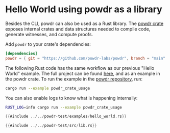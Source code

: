 # Hello World using powdr as a library

Besides the CLI, powdr can also be used as a Rust library.
The [powdr crate](https://github.com/powdr-labs/powdr/tree/main/powdr)
exposes internal crates and data structures needed to compile code,
generate witnesses, and compute proofs.

Add `powdr` to your crate's dependencies:

```toml
[dependencies]
powdr = { git = "https://github.com/powdr-labs/powdr", branch = "main" }
```

The following Rust code has the same workflow as our previous "Hello World"
example. The full project can be found
[here](https://github.com/powdr-labs/powdr-hello-world), and as an example in
the powdr crate. To run the example in the [powdr
repository](https://github.com/powdr-labs/powdr), run:

```bash
cargo run --example powdr_crate_usage
```

You can also enable logs to know what is happening internally:

```bash
RUST_LOG=info cargo run --example powdr_crate_usage
```

```rust
{{#include ../../powdr-test/examples/hello_world.rs}}
```

```rust
{{#include ../../powdr-test/src/lib.rs}}
```
